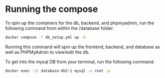 # Running the compose

To spin up the containers for the db, backend, and phpmyadmin, run the following command from within the /database folder:

```bash
docker compose -f db_setup.yml up -d
```

Running this command will spin up the frontend, backend, and database as well as PHPMyAdmin to view/edit the db.

To get into the mysql DB from your terminal, run the following command:

```bash
docker exec -it database-db2-1 mysql -u root -p
```
